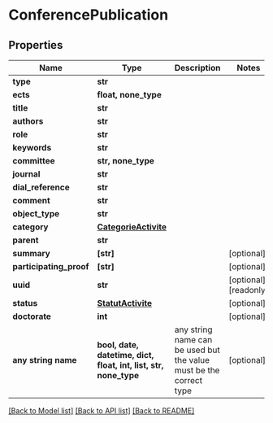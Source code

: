 # ConferencePublication


## Properties
Name | Type | Description | Notes
------------ | ------------- | ------------- | -------------
**type** | **str** |  | 
**ects** | **float, none_type** |  | 
**title** | **str** |  | 
**authors** | **str** |  | 
**role** | **str** |  | 
**keywords** | **str** |  | 
**committee** | **str, none_type** |  | 
**journal** | **str** |  | 
**dial_reference** | **str** |  | 
**comment** | **str** |  | 
**object_type** | **str** |  | 
**category** | [**CategorieActivite**](CategorieActivite.md) |  | 
**parent** | **str** |  | 
**summary** | **[str]** |  | [optional] 
**participating_proof** | **[str]** |  | [optional] 
**uuid** | **str** |  | [optional] [readonly] 
**status** | [**StatutActivite**](StatutActivite.md) |  | [optional] 
**doctorate** | **int** |  | [optional] 
**any string name** | **bool, date, datetime, dict, float, int, list, str, none_type** | any string name can be used but the value must be the correct type | [optional]

[[Back to Model list]](../README.md#documentation-for-models) [[Back to API list]](../README.md#documentation-for-api-endpoints) [[Back to README]](../README.md)


